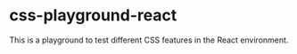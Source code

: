 # css-playground-react

This is a playground to test different CSS features in the React environment.